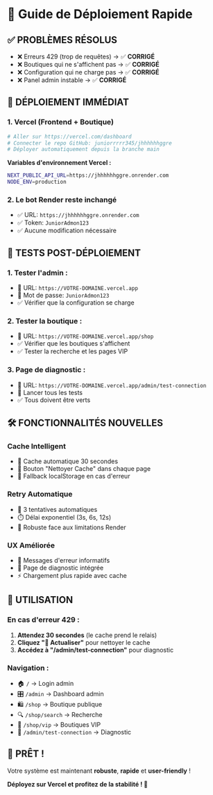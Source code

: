# 🚀 Guide de Déploiement Rapide

## ✅ **PROBLÈMES RÉSOLUS**
- ❌ Erreurs 429 (trop de requêtes) → ✅ **CORRIGÉ**
- ❌ Boutiques qui ne s'affichent pas → ✅ **CORRIGÉ**  
- ❌ Configuration qui ne charge pas → ✅ **CORRIGÉ**
- ❌ Panel admin instable → ✅ **CORRIGÉ**

## 🔄 **DÉPLOIEMENT IMMÉDIAT**

### **1. Vercel (Frontend + Boutique)**
```bash
# Aller sur https://vercel.com/dashboard
# Connecter le repo GitHub: juniorrrrr345/jhhhhhhggre
# Déployer automatiquement depuis la branche main
```

**Variables d'environnement Vercel :**
```bash
NEXT_PUBLIC_API_URL=https://jhhhhhhggre.onrender.com
NODE_ENV=production
```

### **2. Le bot Render reste inchangé**
- ✅ URL: `https://jhhhhhhggre.onrender.com`
- ✅ Token: `JuniorAdmon123` 
- ✅ Aucune modification nécessaire

## 🎯 **TESTS POST-DÉPLOIEMENT**

### **1. Tester l'admin :**
- 🔗 URL: `https://VOTRE-DOMAINE.vercel.app`
- 🔑 Mot de passe: `JuniorAdmon123`
- ✅ Vérifier que la configuration se charge

### **2. Tester la boutique :**
- 🔗 URL: `https://VOTRE-DOMAINE.vercel.app/shop`
- ✅ Vérifier que les boutiques s'affichent
- ✅ Tester la recherche et les pages VIP

### **3. Page de diagnostic :**
- 🔗 URL: `https://VOTRE-DOMAINE.vercel.app/admin/test-connection`
- 🔧 Lancer tous les tests
- ✅ Tous doivent être verts

## 🛠️ **FONCTIONNALITÉS NOUVELLES**

### **Cache Intelligent**
- 💾 Cache automatique 30 secondes
- 🧹 Bouton "Nettoyer Cache" dans chaque page
- 🔄 Fallback localStorage en cas d'erreur

### **Retry Automatique**
- 🔄 3 tentatives automatiques
- ⏱️ Délai exponentiel (3s, 6s, 12s)
- 💪 Robuste face aux limitations Render

### **UX Améliorée**
- 🎯 Messages d'erreur informatifs
- 🔧 Page de diagnostic intégrée
- ⚡ Chargement plus rapide avec cache

## 📱 **UTILISATION**

### **En cas d'erreur 429 :**
1. **Attendez 30 secondes** (le cache prend le relais)
2. **Cliquez "🔄 Actualiser"** pour nettoyer le cache  
3. **Accédez à "/admin/test-connection"** pour diagnostic

### **Navigation :**
- 🏠 `/` → Login admin
- 🎛️ `/admin` → Dashboard admin  
- 🛍️ `/shop` → Boutique publique
- 🔍 `/shop/search` → Recherche
- 👑 `/shop/vip` → Boutiques VIP
- 🔧 `/admin/test-connection` → Diagnostic

## 🎉 **PRÊT !**

Votre système est maintenant **robuste**, **rapide** et **user-friendly** !

**Déployez sur Vercel et profitez de la stabilité ! 🚀**